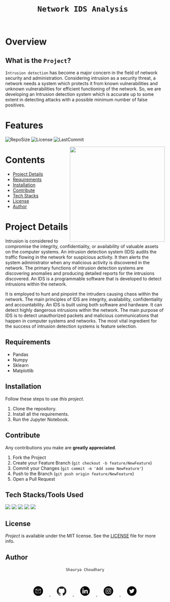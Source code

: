 <code>
  <h1 align="center">Network IDS Analysis </h1>
</code>

<!-- For logo -->
<!-- <p align="center">
  <img src="https://github.com/shoheiyokoyama/Assets/blob/master/Gemini/logo.png" width="500">
</p> -->

# Overview

<!-- <img src="https://github.com/shoheiyokoyama/Assets/blob/master/Gemini/demo-circle-rotation.gif" align="left"> -->

## What is the `Project`?

`Intrusion detection` has become a major concern in the field of network security and administration. Considering intrusion as a security threat, a network needs a system which protects it from known vulnerabilities and unknown vulnerabilities for efficient functioning of the network. So, we are developing an Intrusion detection system which is accurate up to some extent in detecting attacks with a possible minimum number of false positives.

# Features

![RepoSize](https://img.shields.io/github/repo-size/shaurya-src/net-ids?logo=GitHub&style=flat-square)
![License](https://img.shields.io/github/license/shaurya-src/net-ids?logo=GitLab&style=flat-square)
![LastCommit](https://img.shields.io/github/last-commit/shaurya-src/net-ids?logo=Git&style=flat-square)

<img src="https://media.giphy.com/media/xT0Gqn9yuw8hnPGn5K/giphy.gif" align="right" width="300" height="300">

# Contents

- [Project Details](#project-info)
- [Requirements](#requirements)
- [Installation](#installation)
- [Contribute](#contri)
- [Tech Stacks](#tech)
- [License](#license)
- [Author](#author)

# <a name="project-info"> Project Details

Intrusion is considered to compromise the integrity, confidentiality, or availability of valuable assets on the computer systems. An intrusion detection system (IDS) audits the traffic flowing in the network for suspicious activity. It then alerts the system administrator when any malicious activity is discovered in the network. The primary functions of intrusion detection systems are discovering anomalies and producing detailed reports for the intrusions discovered. An IDS is a programmable software that is developed to detect intrusions within the network.

It is employed to hunt and pinpoint the intruders causing chaos within the network. The main principles of IDS are integrity, availability, confidentiality and accountability. An IDS is built using both software and hardware. It can detect highly dangerous intrusions within the network. The main purpose of IDS is to detect unauthorized packets and malicious communications that happen in computer systems and networks. The most vital ingredient for the success of intrusion detection systems is feature selection.

## <a name="requirements"> Requirements

- Pandas
- Numpy
- Sklearn
- Matplotlib

## <a name="installation"> Installation

Follow these steps to use *this project*.

1. Clone the repository.
2. Install all the requirements.
3. Run the Jupyter Notebook.

## <a name="contri"> Contribute

Any contributions you make are **greatly appreciated**.

1. Fork the Project
2. Create your Feature Branch (`git checkout -b feature/NewFeature`)
3. Commit your Changes (`git commit -m 'Add some NewFeature'`)
4. Push to the Branch (`git push origin feature/NewFeature`)
5. Open a Pull Request

## <a name="tech"> Tech Stacks/Tools Used

<p align="left">
  <img src="https://img.shields.io/badge/Python-3.x-success?style=flat-square&logo=Python&logoColor=white">
  <img src="https://img.shields.io/badge/Editor-VS_Code-success?style=flat-square&logo=Visual-Studio-Code&logoColor=white&color=blue">
  <img src="https://img.shields.io/badge/Windows-10-success?style=flat-square&logo=Windows&logoColor=white">

  <img src="https://img.shields.io/badge/Library-ScikitLearn-success?style=flat-square&logo=scikit-learn&logoColor=white&color=blue">
  <img src="https://img.shields.io/badge/Library-Matplotlib-success?style=flat-square&logo=GraphQL&logoColor=white&color=purple">
</p>

## <a name="license"> License

*Project* is available under the MIT license. See the [LICENSE](https://github.com/shaurya-src/net-ids/blob/main/LICENSE) file for more info.

## <a name="author"> Author
<!---
```python
# Shaurya Choudhary
```
-->

<p align="center">
  <code> Shaurya Choudhary </code>
</p>
<!---
- [Gmail](mailto:shaurya.src@gmail.com)
- [GitHub](https://github.com/shoheiyokoyama)
- [LinkedIn](https://www.linkedin.com/in/shaurya-src/)
- [Instagram](https://www.instagram.com/shaurya_src/)
- [Twitter](https://twitter.com/shaurya_src)
-->

<br>

<p align="center">
  <a href="mailto:shaurya.src@gmail.com">
    <img src="https://github.com/shaurya-src/shaurya-src/blob/main/Assets/Logos/email.svg" width="30" height="30" hspace="20">
  </a>

  <a href="https://github.com/shaurya-src">
    <img src="https://github.com/shaurya-src/shaurya-src/blob/main/Assets/Logos/github.svg" width="30" height="30" hspace="20">
  </a>

  <a href="https://www.linkedin.com/in/shaurya-src/">
    <img src="https://github.com/shaurya-src/shaurya-src/blob/main/Assets/Logos/linkedin.svg" width="30" height="30" hspace="20">
  </a>

  <a href="https://www.instagram.com/shaurya_src/">
    <img src="https://github.com/shaurya-src/shaurya-src/blob/main/Assets/Logos/instagram.svg" width="30" height="30" hspace="20">
  </a>

  <a href="https://twitter.com/shaurya_src">
    <img src="https://github.com/shaurya-src/shaurya-src/blob/main/Assets/Logos/twitter.svg" width="30" height="30" hspace="20">
  </a>
</p>

